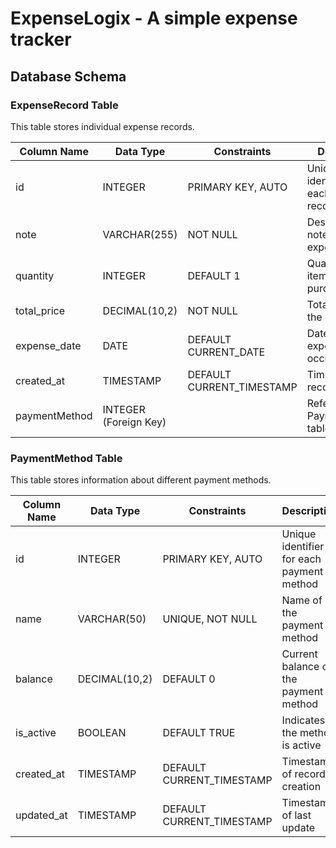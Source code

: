 # ExpenseLogix  - A simple expense tracker

## Database Schema

### ExpenseRecord Table

This table stores individual expense records.

| Column Name   | Data Type                | Constraints       | Description                               |
|---------------|--------------------------|-------------------|-------------------------------------------|
| id            | INTEGER                  | PRIMARY KEY, AUTO | Unique identifier for each expense record |
| note          | VARCHAR(255)             | NOT NULL          | Description or note about the expense     |
| quantity      | INTEGER                  | DEFAULT 1         | Quantity of items purchased               |
| total_price   | DECIMAL(10,2)            | NOT NULL          | Total price of the expense                |
| expense_date  | DATE                     | DEFAULT CURRENT_DATE | Date when the expense occurred         |
| created_at    | TIMESTAMP                | DEFAULT CURRENT_TIMESTAMP | Timestamp of record creation      |
| paymentMethod | INTEGER (Foreign Key)    |                   | Reference to PaymentMethod table          |

### PaymentMethod Table

This table stores information about different payment methods.

| Column Name   | Data Type                | Constraints       | Description                               |
|---------------|--------------------------|-------------------|-------------------------------------------|
| id            | INTEGER                  | PRIMARY KEY, AUTO | Unique identifier for each payment method |
| name          | VARCHAR(50)              | UNIQUE, NOT NULL  | Name of the payment method                |
| balance       | DECIMAL(10,2)            | DEFAULT 0         | Current balance of the payment method     |
| is_active     | BOOLEAN                  | DEFAULT TRUE      | Indicates if the method is active         |
| created_at    | TIMESTAMP                | DEFAULT CURRENT_TIMESTAMP | Timestamp of record creation      |
| updated_at    | TIMESTAMP                | DEFAULT CURRENT_TIMESTAMP | Timestamp of last update          |

